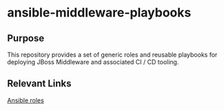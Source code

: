 # ansible-middleware-playbooks

## Purpose

This repository provides a set of generic roles and reusable playbooks for deploying JBoss Middleware and associated CI / CD tooling. 

## Relevant Links

[Ansible roles](http://docs.ansible.com/ansible/playbooks_roles.html/ "Ansible Roles") 

